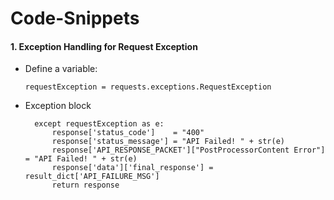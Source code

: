 # Code-Snippets

#### 1. Exception Handling for Request Exception
- Define a variable:

  ```
  requestException = requests.exceptions.RequestException
  ```
- Exception block

  ```
    except requestException as e:
        response['status_code']    = "400"
        response['status_message'] = "API Failed! " + str(e)
        response['API_RESPONSE_PACKET']["PostProcessorContent Error"] = "API Failed! " + str(e)
        response['data']['final_response'] = result_dict['API_FAILURE_MSG']
        return response
    ```
